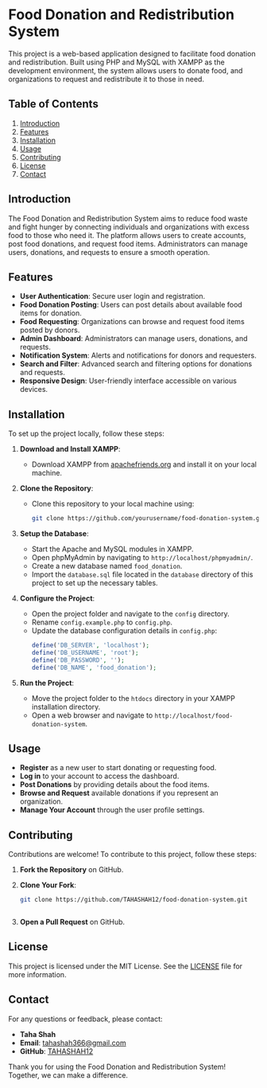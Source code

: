 # Food Donation and Redistribution System

This project is a web-based application designed to facilitate food donation and redistribution. Built using PHP and MySQL with XAMPP as the development environment, the system allows users to donate food, and organizations to request and redistribute it to those in need. 

## Table of Contents

1. [Introduction](#introduction)
2. [Features](#features)
3. [Installation](#installation)
4. [Usage](#usage)
5. [Contributing](#contributing)
6. [License](#license)
7. [Contact](#contact)

## Introduction

The Food Donation and Redistribution System aims to reduce food waste and fight hunger by connecting individuals and organizations with excess food to those who need it. The platform allows users to create accounts, post food donations, and request food items. Administrators can manage users, donations, and requests to ensure a smooth operation.

## Features

- **User Authentication**: Secure user login and registration.
- **Food Donation Posting**: Users can post details about available food items for donation.
- **Food Requesting**: Organizations can browse and request food items posted by donors.
- **Admin Dashboard**: Administrators can manage users, donations, and requests.
- **Notification System**: Alerts and notifications for donors and requesters.
- **Search and Filter**: Advanced search and filtering options for donations and requests.
- **Responsive Design**: User-friendly interface accessible on various devices.

## Installation

To set up the project locally, follow these steps:

1. **Download and Install XAMPP**:
   - Download XAMPP from [apachefriends.org](https://www.apachefriends.org/index.html) and install it on your local machine.

2. **Clone the Repository**:
   - Clone this repository to your local machine using:
     ```sh
     git clone https://github.com/yourusername/food-donation-system.git
     ```

3. **Setup the Database**:
   - Start the Apache and MySQL modules in XAMPP.
   - Open phpMyAdmin by navigating to `http://localhost/phpmyadmin/`.
   - Create a new database named `food_donation`.
   - Import the `database.sql` file located in the `database` directory of this project to set up the necessary tables.

4. **Configure the Project**:
   - Open the project folder and navigate to the `config` directory.
   - Rename `config.example.php` to `config.php`.
   - Update the database configuration details in `config.php`:
     ```php
     define('DB_SERVER', 'localhost');
     define('DB_USERNAME', 'root');
     define('DB_PASSWORD', '');
     define('DB_NAME', 'food_donation');
     ```

5. **Run the Project**:
   - Move the project folder to the `htdocs` directory in your XAMPP installation directory.
   - Open a web browser and navigate to `http://localhost/food-donation-system`.

## Usage

- **Register** as a new user to start donating or requesting food.
- **Log in** to your account to access the dashboard.
- **Post Donations** by providing details about the food items.
- **Browse and Request** available donations if you represent an organization.
- **Manage Your Account** through the user profile settings.

## Contributing

Contributions are welcome! To contribute to this project, follow these steps:

1. **Fork the Repository** on GitHub.
2. **Clone Your Fork**:
   ```sh
   git clone https://github.com/TAHASHAH12/food-donation-system.git
   ```

   ```
3. **Open a Pull Request** on GitHub.

## License

This project is licensed under the MIT License. See the [LICENSE](LICENSE) file for more information.

## Contact

For any questions or feedback, please contact:

- **Taha Shah**
- **Email**: tahashah366@gmail.com
- **GitHub**: [TAHASHAH12](https://github.com/TAHASHAH12)

Thank you for using the Food Donation and Redistribution System! Together, we can make a difference.
